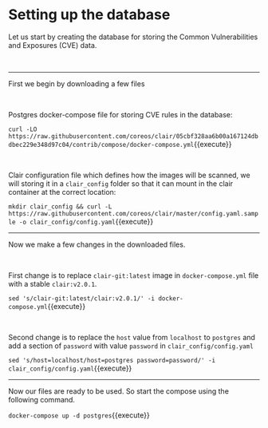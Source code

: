 # Setting up the database

Let us start by creating the database for storing the Common Vulnerabilities and Exposures (CVE) data.

<br/>

---

First we begin by downloading a few files

<br/>

Postgres docker-compose file for storing CVE rules in the database:

`curl -LO https://raw.githubusercontent.com/coreos/clair/05cbf328aa6b00a167124dbdbec229e348d97c04/contrib/compose/docker-compose.yml`{{execute}}

<br/>

Clair configuration file which defines how the images will be scanned, we will storing it in a `clair_config` folder so that it can mount in the clair container at the correct location:

`mkdir clair_config && curl -L https://raw.githubusercontent.com/coreos/clair/master/config.yaml.sample -o clair_config/config.yaml`{{execute}}

---

Now we make a few changes in the downloaded files.

<br/>

First change is to replace `clair-git:latest` image in `docker-compose.yml` file with a stable `clair:v2.0.1`.

`sed 's/clair-git:latest/clair:v2.0.1/' -i docker-compose.yml`{{execute}}

<br/>

Second change is to replace the `host` value from `localhost` to `postgres` and add a section of `password` with value `password` in `clair_config/config.yaml`

`sed 's/host=localhost/host=postgres password=password/' -i clair_config/config.yaml`{{execute}}

---

Now our files are ready to be used. So start the compose using the following command.

`docker-compose up -d postgres`{{execute}}